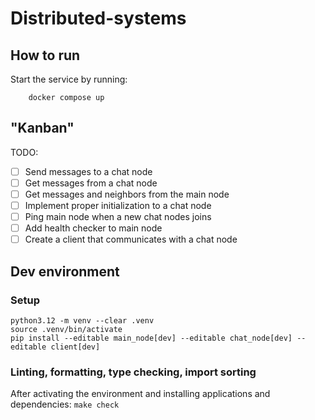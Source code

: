 # Distributed-systems

## How to run
Start the service by running:
```
    docker compose up
```

## "Kanban"

TODO:
- [ ] Send messages to a chat node
- [ ] Get messages from a chat node
- [ ] Get messages and neighbors from the main node
- [ ] Implement proper initialization to a chat node
- [ ] Ping main node when a new chat nodes joins
- [ ] Add health checker to main node
- [ ] Create a client that communicates with a chat node

## Dev environment

### Setup

```
python3.12 -m venv --clear .venv
source .venv/bin/activate
pip install --editable main_node[dev] --editable chat_node[dev] --editable client[dev]
```

### Linting, formatting, type checking, import sorting

After activating the environment and installing applications and dependencies: `make check`

